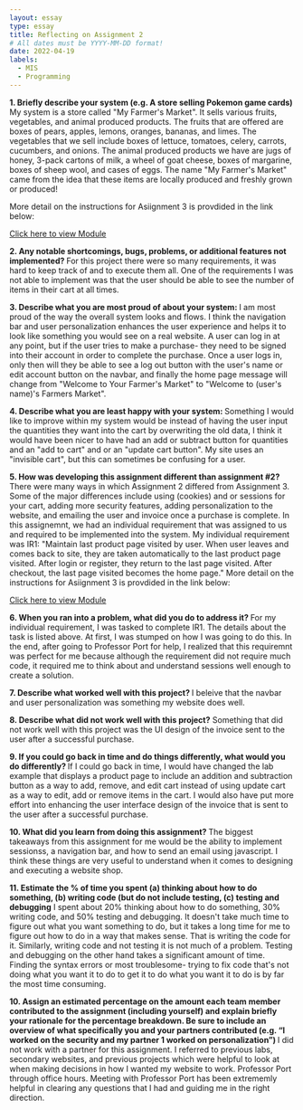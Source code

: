 ```yaml
---
layout: essay
type: essay
title: Reflecting on Assignment 2
# All dates must be YYYY-MM-DD format!
date: 2022-04-19
labels:
  - MIS
  - Programming
---
```


<b>1.	Briefly describe your system (e.g. A store selling Pokemon game cards) </b>
My system is a store called "My Farmer's Market". It sells various fruits, vegetables, and animal produced products. The fruits that are offered are boxes of pears, apples, lemons, oranges, bananas, and limes. The vegetables that we sell include boxes of lettuce, tomatoes, celery, carrots, cucumbers, and onions. The animal produced products we have are jugs of honey, 3-pack cartons of milk, a wheel of goat cheese, boxes of margarine, boxes of sheep wool, and cases of eggs. The name "My Farmer's Market" came from the idea that these items are locally produced and freshly grown or produced!

More detail on the instructions for Asiignment 3 is provdided in the link below:
<br>

[Click here to view Module](https://dport96.github.io/ITM352/morea/180.Assignment3/experience-Assignment3.html)
<br>
  
<b>2.	Any notable shortcomings, bugs, problems, or additional features not implemented? </b>
For this project there were so many requirements, it was hard to keep track of and to execute them all. One of the requirements I was not able to implement was that the user should be able to see the number of items in their cart at all times.
<br>

<b>3.	Describe what you are most proud of about your system: </b>
I am most proud of the way the overall system looks and flows. I think the navigation bar and user personalization enhances the user experience and helps it to look like something you would see on a real website. A user can log in at any point, but if the user tries to make a purchase- they need to be signed into their account in order to complete the purchase. Once a user logs in, only then will they be able to see a log out button with the user's name or edit account button on the navbar, and finally the home page message will change from "Welcome to Your Farmer's Market" to "Welcome to (user's name)'s Farmers Market". 
<br>

<b>4.	Describe what you are least happy with your system: </b>
Something I would like to improve within my system would be instead of having the user input the quantities they want into the cart by overwriting the old data, I think it would have been nicer to have had an add or subtract button for quantities and an "add to cart" and or an "update cart button". My site uses an "invisible cart", but this can sometimes be confusing for a user.
<br>

<b>5. How was developing this assignment different than assignment #2? </b>
There were many ways in which Assignment 2 differed from Assignment 3. Some of the major differences include using (cookies) and or sessions for your cart, adding more security features, adding personalization to the website, and emailing the user and invoice once a purchase is complete. In this assignemnt, we had an individual requirement that was assigned to us and required to be implemented into the system. My individual requirement was IR1: "Maintain last product page visited by user. When user leaves and comes back to site, they are taken automatically to the last product page visited. After login or register, they return to the last page visited. After checkout, the last page visited becomes the home page." More detail on the instructions for Asiignment 3 is provdided in the link below:
<br>

[Click here to view Module](https://dport96.github.io/ITM352/morea/180.Assignment3/experience-Assignment3.html)
<br>
  
<b>6.	When you ran into a problem, what did you do to address it? </b>
For my individual requirement, I was tasked to complete IR1. The details about the task is listed above. At first, I was stumped on how I was going to do this. In the end, after going to Professor Port for help, I realized that this requiremnt was perfect for me because although the requirement did not require much code, it required me to think about and understand sessions well enough to create a solution.
<br>

<b>7.	Describe what worked well with this project? </b>
I beleive that the navbar and user personalization was something my website does well.
<br>

<b>8.	Describe what did not work well with this project?</b>
Something that did not work well with this project was the UI design of the invoice sent to the user after a successful purchase.
<br>

<b>9.	If you could go back in time and do things differently, what would you do differently? </b>
If I could go back in time, I would have changed the lab example that displays a product page to include an addition and subtraction button as a way to add, remove, and edit cart instead of using update cart as a way to edit, add or remove items in the cart. I would also have put more effort into enhancing the user interface design of the invoice that is sent to the user after a successful purchase.
<br>

<b>10.	What did you learn from doing this assignment? </b>
The biggest takeaways from this assignment for me would be the ability to implement sessionss, a navigation bar, and how to send an email using javascript. I think these things are very useful to understand when it comes to designing and executing a website shop.
<br>

<b>11. Estimate the % of time you spent (a) thinking about how to do something, (b) writing code (but do not include testing, (c) testing and debugging</b>
I  spent about 20% thinking about how to do something, 30% writing code, and 50% testing and debugging. It doesn't take much time to figure out what you want something to do, but it takes a long time for me to figure out how to do in a way that makes sense. That is writing the code for it. Similarly, writing code and not testing it is not much of a problem. Testing and debugging on the other hand takes a significant amount of time. Finding the syntax errors or most troublesome- trying to fix code that's not doing what you want it to do to get it to do what you want it to do is by far the most time consuming.
<br>

<b>10.	Assign an estimated percentage on the amount each team member contributed to the assignment (including yourself) and explain briefly your rationale for the percentage breakdown. Be sure to include an overview of what specifically you and your partners contributed (e.g. “I worked on the security and my partner 1 worked on personalization”) </b>
 I did not work with a partner for this assignment. I referred to previous labs, secondary websites, and previous projects which were helpful to look at when making decisions in how I wanted my website to work. Professor Port through office hours. Meeting with Professor Port has been extrememly helpful in clearing any questions that I had and guiding me in the right direction.
<br>
